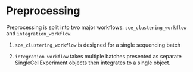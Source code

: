 # Preprocessing

Preprocessing is split into two major workflows: `sce_clustering_workflow` and `integration_workflow`. 

1. `sce_clustering_workflow` is designed for a single sequencing batch

2. `integration workflow` takes multiple batches presented as separate SingleCellExperiment objects then integrates to a single object. 
